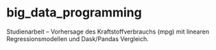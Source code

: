 # big_data_programming
Studienarbeit – Vorhersage des Kraftstoffverbrauchs (mpg) mit linearen Regressionsmodellen und Dask/Pandas Vergleich.
